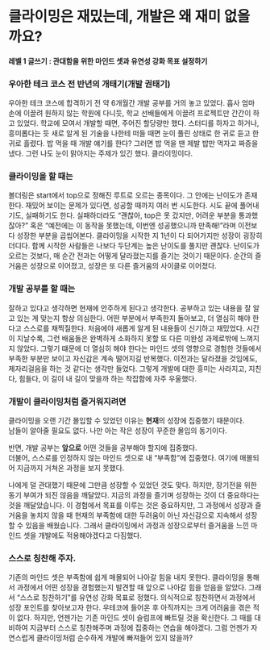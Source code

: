 # 클라이밍은 재밌는데, 개발은 왜 재미 없을까요?
#### 레벨 1 글쓰기 : 관대함을 위한 마인드 셋과 유연성 강화 목표 설정하기

### 우아한 테크 코스 전 반년의 개태기(개발 권태기)
우아한 테크 코스에 합격하기 전 약 6개월간 개발 공부를 거의 놓고 있었다. 흡사 엄마 손에 이끌려 원하지 않는 학원에 다니듯, 학교 선배들에게 이끌려 프로젝트만 간간이 하고 있었다. 학교에 모여서 개발할 때면, 주어진 할당량만 했다. 스터디를 하자고 하거나, 흥미롭다는 듯 새로 알게 된 기술을 나한테 떠들 때면 눈이 풀린 상태로 한 귀로 듣고 한 귀로 흘렸다. 밥 먹을 때 개발 얘기를 한다? 그러면 밥 먹을 땐 제발 밥만 먹자고 짜증을 냈다. 그런 나도 눈이 맑아지는 주제가 있긴 했다. 클라이밍이다.

### 클라이밍을 할 때는
볼더링은 start에서 top으로 정해진 루트로 오르는 종목이다. 그 안에는 난이도가 존재한다.
재밌어 보이는 문제가 있다면, 성공할 때까지 여러 번 시도한다. 시도 끝에 풀어내기도, 실패하기도 한다. 실패하더라도 “괜찮아, top은 못 갔지만, 어려운 부분을 통과했잖아?” 혹은 “예전에는 이 동작을 못했는데, 이번엔 성공했으니까 만족해!”라며 이전보다 성장한 부분을 곱씹어본다.
클라이밍을 시작한 지 1년이 다 되어가지만 성장이 굉장히 더디다. 함께 시작한 사람들은 나보다 두단계는 높은 난이도를 풀지만 괜찮다. 난이도가 오르는 것보다, 매 순간 전과는 어떻게 달라졌는지를 즐기는 것이기 때문이다.
순간의 즐거움은 성장으로 이어졌고, 성장은 또 다른 즐거움의 사이클로 이어졌다.

### 개발 공부를 할 때는
잘하고 있다고 생각하면 현재에 안주하게 된다고 생각한다. 공부하고 있는 내용을 잘 알고 있는 게 맞는지 항상 의심한다. 어떤 부분에서 부족한지 돌아보고, 더 열심히 해야 한다고 스스로를 채찍질한다. 처음에야 새롭게 알게 된 내용들이 신기하고 재밌었다. 시간이 지날수록, 그런 배움들은 완벽하게 소화하지 못할 또 다른 미완성 과제로밖에 느껴지지 않았다. 그렇기 떄문에 더 열심히 해야 한다는 마인드 셋의 영향으로 경험한 것들에서 부족한 부분만 보이고 자신감은 계속 떨어지길 반복했다.
이전과는 달라졌을 것임에도, 제자리걸음을 하는 것 같다는 생각만 들었다. 그렇게 개발에 대한 흥미는 사라지고, 지친다, 힘들다, 이 길이 내 길이 맞을까 하는 착잡함에 자주 우울했다.

### 개발이 클라이밍처럼 즐거워지려면
클라이밍을 오랜 기간 몰입할 수 있었던 이유는 **현재**의 성장에 집중했기 때문이다. 
<br>
남들이 알아줄 필요도 없다. 나만 아는 작은 성장이 꾸준한 몰입의 동기이다.
<p>

반면, 개발 공부는 **앞으로** 어떤 것들을 공부해야 할지에 집중했다. 
<br>
더불어, 스스로를 인정하지 않는 마인드 셋으로 내 “부족함”에 집중했다. 여기에 매몰되어 지금까지 거쳐온 과정을 보지 못했다.
<p>
나에게 덜 관대했기 때문에 그만큼 성장할 수 있었던 것도 맞다. 하지만, 장기전을 위한 동기 부여가 되진 않음을 깨달았다.
지금의 과정을 즐기며 성장하는 것이 더 중요하다는 것을 깨달았습니다. 이 경험에서 목표를 이루는 것은 중요하지만, 그 과정에서 성장과 즐거움을 놓치지 않을 때 현재의 부족함에 대한 두려움이 아닌 자신감으로 지속해서 성장할 수 있음을 배웠습니다.
그래서 클라이밍에서 과정과 성장으로부터 즐거움을 느낀 마인드 셋을 개발에도 적용해야겠다고 다짐했다.

### 스스로 칭찬해 주자.
기존의 마인드 셋은 부족함에 쉽게 매몰되어 나아갈 힘을 내지 못한다. 클라이밍을 통해서 과정에서 어떤 성장을 경험했는지 발견할 때 앞으로 나아갈 힘을 얻음을 알았다. 그래서 “스스로 칭찬하기”를 유연성 강화 목표로 정했다. 의식적으로 칭찬하면서 과정에서 성장 포인트를 찾아보고자 한다.
우테코에 들어온 후 아직까지는 크게 어려움을 겪은 적이 없다. 하지만, 언젠가는 기존 마인드 셋이 슬럼프에 빠트릴 것을 확신한다. 그 때를 대비하여 지금부터 스스로 칭찬해주며 과정에 집중하는 연습을 해야겠다.
그럼 언젠가 자연스럽게 클라이밍처럼 순수하게 개발에 빠져들어 있지 않을까?
